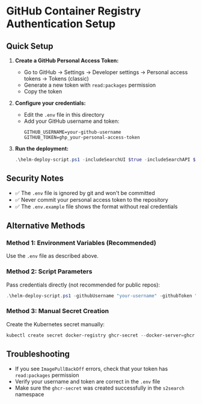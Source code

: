 # GitHub Container Registry Authentication Setup

## Quick Setup

1. **Create a GitHub Personal Access Token:**

   - Go to GitHub → Settings → Developer settings → Personal access tokens → Tokens (classic)
   - Generate a new token with `read:packages` permission
   - Copy the token

2. **Configure your credentials:**

   - Edit the `.env` file in this directory
   - Add your GitHub username and token:
     ```
     GITHUB_USERNAME=your-github-username
     GITHUB_TOKEN=ghp_your-personal-access-token
     ```

3. **Run the deployment:**
   ```powershell
   .\helm-deploy-script.ps1 -includeSearchUI $true -includeSearchAPI $true
   ```

## Security Notes

- ✅ The `.env` file is ignored by git and won't be committed
- ✅ Never commit your personal access token to the repository
- ✅ The `.env.example` file shows the format without real credentials

## Alternative Methods

### Method 1: Environment Variables (Recommended)

Use the `.env` file as described above.

### Method 2: Script Parameters

Pass credentials directly (not recommended for public repos):

```powershell
.\helm-deploy-script.ps1 -githubUsername "your-username" -githubToken "your-token"
```

### Method 3: Manual Secret Creation

Create the Kubernetes secret manually:

```powershell
kubectl create secret docker-registry ghcr-secret --docker-server=ghcr.io --docker-username=your-username --docker-password=your-token -n s2search
```

## Troubleshooting

- If you see `ImagePullBackOff` errors, check that your token has `read:packages` permission
- Verify your username and token are correct in the `.env` file
- Make sure the `ghcr-secret` was created successfully in the `s2search` namespace
